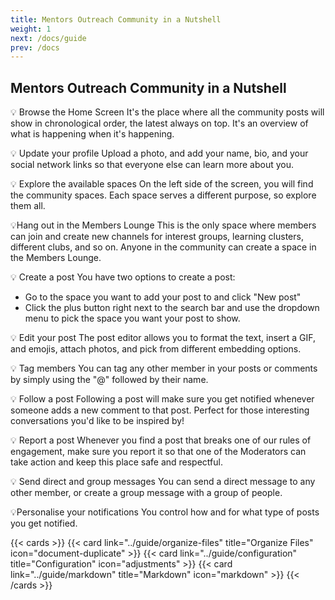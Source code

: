 ```yaml
---
title: Mentors Outreach Community in a Nutshell
weight: 1
next: /docs/guide
prev: /docs
---
```


## Mentors Outreach Community in a Nutshell

💡 Browse the Home Screen
It's the place where all the community posts will show in chronological order, the latest always on top. It's an overview of what is happening when it's happening.


💡 Update your profile
Upload a photo, and add your name, bio, and your social network links so that everyone else can learn more about you.


💡 Explore the available spaces
On the left side of the screen, you will find the community spaces. Each space serves a different purpose, so explore them all.


💡Hang out in the Members Lounge
This is the only space where members can join and create new channels for interest groups, learning clusters, different clubs, and so on. Anyone in the community can create a space in the Members Lounge.


💡 Create a post
You have two options to create a post: 
- Go to the space you want to add your post to and click "New post"
- Click the plus button right next to the search bar and use the dropdown menu to pick the space you want your post to show.

💡 Edit your post
The post editor allows you to format the text, insert a GIF, and emojis, attach photos, and pick from different embedding options.


💡 Tag members
You can tag any other member in your posts or comments by simply using the "@" followed by their name.


💡 Follow a post
Following a post will make sure you get notified whenever someone adds a new comment to that post. Perfect for those interesting conversations you'd like to be inspired by!


💡 Report a post
Whenever you find a post that breaks one of our rules of engagement, make sure you report it so that one of the Moderators can take action and keep this place safe and respectful.


💡 Send direct and group messages
You can send a direct message to any other member, or create a group message with a group of people.


💡Personalise your notifications
You control how and for what type of posts you get notified.

{{< cards >}}
  {{< card link="../guide/organize-files" title="Organize Files" icon="document-duplicate" >}}
  {{< card link="../guide/configuration" title="Configuration" icon="adjustments" >}}
  {{< card link="../guide/markdown" title="Markdown" icon="markdown" >}}
{{< /cards >}}
